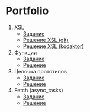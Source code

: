 # Portfolio

1. XSL
    * [Задание](https://kodaktor.ru/g/xsl_intro)
    * [Решение XSL (git)](https://github.com/shtatiana/shtatiana.github.io/tree/main/xsl)
    * [Решение XSL (kodaktor)](https://kodaktor.ru/g/ea5cc5d)
2. Функции
    * [Задание](https://kodaktor.ru/func_007)
    * [Решение](https://kodaktor.ru/g/3c363a1)
3. Цепочка прототипов
    * [Задание](https://kodaktor.ru/g/proto_chain)
    * [Решение]()
4. Fetch (async_tasks)
    * [Задание](https://kodaktor.ru/async_tasks)
    * [Решение](https://kodaktor.ru/g/9f568c9)
